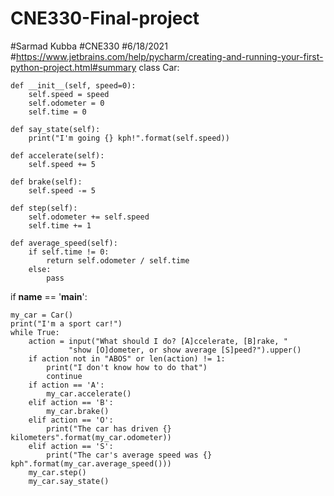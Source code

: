 # CNE330-Final-project
#Sarmad Kubba
#CNE330
#6/18/2021
#https://www.jetbrains.com/help/pycharm/creating-and-running-your-first-python-project.html#summary
class Car:

    def __init__(self, speed=0):
        self.speed = speed
        self.odometer = 0
        self.time = 0

    def say_state(self):
        print("I'm going {} kph!".format(self.speed))

    def accelerate(self):
        self.speed += 5

    def brake(self):
        self.speed -= 5

    def step(self):
        self.odometer += self.speed
        self.time += 1

    def average_speed(self):
        if self.time != 0:
            return self.odometer / self.time
        else:
            pass


if __name__ == '__main__':

    my_car = Car()
    print("I'm a sport car!")
    while True:
        action = input("What should I do? [A]ccelerate, [B]rake, "
                 "show [O]dometer, or show average [S]peed?").upper()
        if action not in "ABOS" or len(action) != 1:
            print("I don't know how to do that")
            continue
        if action == 'A':
            my_car.accelerate()
        elif action == 'B':
            my_car.brake()
        elif action == 'O':
            print("The car has driven {} kilometers".format(my_car.odometer))
        elif action == 'S':
            print("The car's average speed was {} kph".format(my_car.average_speed()))
        my_car.step()
        my_car.say_state()

